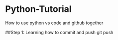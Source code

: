 # Python-Tutorial
How to use python vs code and github together

##Step 1: Learning how to commit and push
git push
